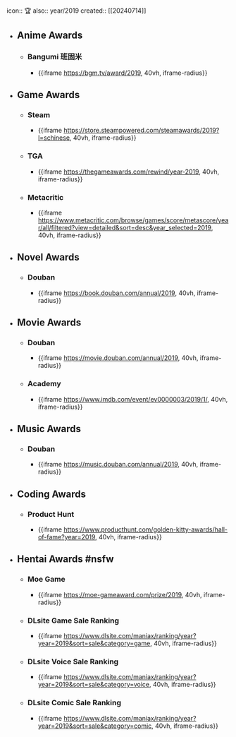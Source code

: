 icon:: 🏆
also:: year/2019
created:: [[20240714]]

- ## Anime Awards
  - ### Bangumi 班固米
    - {{iframe https://bgm.tv/award/2019, 40vh, iframe-radius}}
- ## Game Awards
  - ### Steam
    - {{iframe https://store.steampowered.com/steamawards/2019?l=schinese, 40vh, iframe-radius}}
  - ### TGA
    - {{iframe https://thegameawards.com/rewind/year-2019, 40vh, iframe-radius}}
  - ### Metacritic
    - {{iframe https://www.metacritic.com/browse/games/score/metascore/year/all/filtered?view=detailed&sort=desc&year_selected=2019, 40vh, iframe-radius}}
- ## Novel Awards
  - ### Douban
    - {{iframe https://book.douban.com/annual/2019, 40vh, iframe-radius}}
- ## Movie Awards
  - ### Douban
    - {{iframe https://movie.douban.com/annual/2019, 40vh, iframe-radius}}
  - ### Academy
    - {{iframe https://www.imdb.com/event/ev0000003/2019/1/, 40vh, iframe-radius}}
- ## Music Awards
  - ### Douban
    - {{iframe https://music.douban.com/annual/2019, 40vh, iframe-radius}}
- ## Coding Awards
  - ### Product Hunt
    - {{iframe https://www.producthunt.com/golden-kitty-awards/hall-of-fame?year=2019, 40vh, iframe-radius}}
- ## Hentai Awards #nsfw
  - ### Moe Game
    - {{iframe https://moe-gameaward.com/prize/2019, 40vh, iframe-radius}}
  - ###  DLsite Game Sale Ranking
    - {{iframe https://www.dlsite.com/maniax/ranking/year?year=2019&sort=sale&category=game, 40vh, iframe-radius}}
  - ### DLsite Voice Sale Ranking
    - {{iframe https://www.dlsite.com/maniax/ranking/year?year=2019&sort=sale&category=voice, 40vh, iframe-radius}}
  - ### DLsite Comic Sale Ranking
    - {{iframe https://www.dlsite.com/maniax/ranking/year?year=2019&sort=sale&category=comic, 40vh, iframe-radius}}